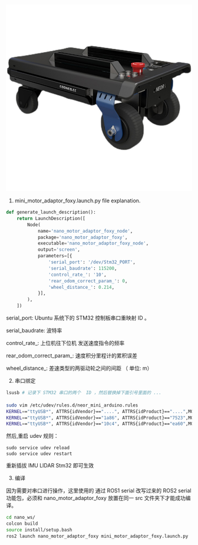 ![](images/neor.jpg)

1. mini_motor_adaptor_foxy.launch.py file explanation.

```python
def generate_launch_description():
    return LaunchDescription([
        Node(
            name='nano_motor_adaptor_foxy_node',
            package='nano_motor_adaptor_foxy',
            executable='nano_motor_adaptor_foxy_node',
            output='screen',
            parameters=[{
                'serial_port': '/dev/Stm32_PORT',
                'serial_baudrate': 115200, 
                'control_rate_': '10',
                'rear_odom_correct_param_': 0,
                'wheel_distance_': 0.214,
            }],
        ),
    ])
```

serial_port:   Ubuntu 系统下的 STM32 控制板串口重映射 ID 。

serial_baudrate: 波特率

control_rate_: 上位机往下位机 发送速度指令的频率

rear_odom_correct_param_: 速度积分里程计的累积误差

wheel_distance_: 差速类型的两驱动轮之间的间距 （ 单位: m）

2. 串口绑定

```bash
lsusb # 记录下 STM32 串口的两个  ID ，然后替换掉下面引号里面的 ... 

sudo vim /etc/udev/rules.d/neor_mini_arduino.rules
KERNEL=="ttyUSB*", ATTRS{idVendor}=="....", ATTRS{idProduct}=="....",MODE:="0777", SYMLINK+="Stm32_PORT"
KERNEL=="ttyUSB*", ATTRS{idVendor}=="1a86", ATTRS{idProduct}=="7523",MODE:="0777", SYMLINK+="IMU_PORT"
KERNEL=="ttyUSB*", ATTRS{idVendor}=="10c4", ATTRS{idProduct}=="ea60",MODE:="0777", SYMLINK+="LIDAR_PORT"
```

然后,重启 udev 规则：

```
sudo service udev reload
sudo service udev restart
```

重新插拔 IMU LIDAR Stm32 即可生效

3. 编译

因为需要对串口进行操作，这里使用的 通过 ROS1 serial 改写过来的 ROS2 serial 功能包，必须和 nano_motor_adaptor_foxy 放置在同一 src 文件夹下才能成功编译。

```bash
cd nano_ws/
colcon build
source install/setup.bash
ros2 launch nano_motor_adaptor_foxy mini_motor_adaptor_foxy.launch.py
```
